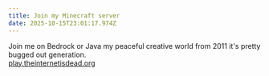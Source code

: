 ```yaml
---
title: Join my Minecraft server
date: 2025-10-15T23:01:17.974Z
---
```

J﻿oin me on Bedrock or Java my peaceful creative world from 2011 it's pretty bugged out generation.\
[p﻿lay.theinternetisdead.org](play.theinternetisdead.org)
